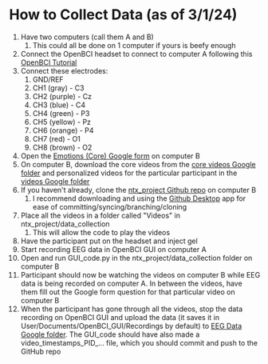 # How to Collect Data (as of 3/1/24)
1. Have two computers (call them A and B)
	1. This could all be done on 1 computer if yours is beefy enough
3. Connect the OpenBCI headset to connect to computer A following this [OpenBCI Tutorial](https://docs.google.com/document/d/1t7J3HIWkAL-0ryzGdOWXVq6LT_B7E0RlaZHDBdEPonE/edit)
4. Connect these electrodes:
	1. GND/REF
	2. CH1 (gray) - C3
	3. CH2 (purple) - Cz
	4. CH3 (blue) - C4
	5. CH4 (green) - P3
	6. CH5 (yellow) - Pz
	7. CH6 (orange) - P4
	8. CH7 (red) - O1
	9. CH8 (brown) - O2
5. Open the [Emotions (Core) Google form](https://docs.google.com/forms/d/1aDTQFd7sgwAe5aftb-0PMRY1PHD_xGIRps1IsHuxMGY/) on computer B
6. On computer B, download the core videos from the [core videos Google folder](https://drive.google.com/drive/u/4/folders/1S_godbS0hgS7s1HXCP3pEBIY3kTHCRBT) and personalized videos for the particular participant in the [videos Google folder](https://drive.google.com/drive/u/4/folders/1try2zBZe23IJKfLDlCuc-OsLTiF9RCjJ)
7. If you haven't already, clone the [ntx_project Github repo](https://github.com/BenFalken/ntx_project/) on computer B
	1. I recommend downloading and using the [Github Desktop](https://desktop.github.com/) app for ease of committing/syncing/branching/cloning
8. Place all the videos in a folder called "Videos" in ntx_project/data_collection
	1. This will allow the code to play the videos
9. Have the participant put on the headset and inject gel
10. Start recording EEG data in OpenBCI GUI on computer A
11. Open and run GUI_code.py in the ntx_project/data_collection folder on computer B
12. Participant should now be watching the videos on computer B while EEG data is being recorded on computer A. In between the videos, have them fill out the Google form question for that particular video on computer B
13. When the participant has gone through all the videos, stop the data recording on OpenBCI GUI and upload the data (it saves it in User/Documents/OpenBCI_GUI/Recordings by default) to [EEG Data Google folder](https://drive.google.com/drive/u/4/folders/1t2ojmeJQUX4dkLSUQ174-I80VX6uHoQK). The GUI_code should have also made a video_timestamps_PID_... file, which you should commit and push to the GitHub repo
